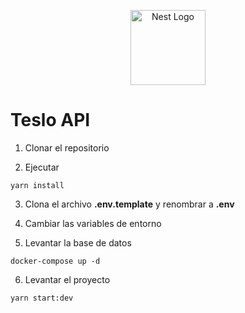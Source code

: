 <p align="center">
  <a href="http://nestjs.com/" target="blank"><img src="https://nestjs.com/img/logo-small.svg" width="120" alt="Nest Logo" /></a>
</p>

# Teslo API

1. Clonar el repositorio

2. Ejecutar
```
yarn install
```

3. Clona el archivo __.env.template__ y renombrar a __.env__

4. Cambiar las variables de entorno

5. Levantar la base de datos
```
docker-compose up -d
```

6. Levantar el proyecto
```
yarn start:dev
```
